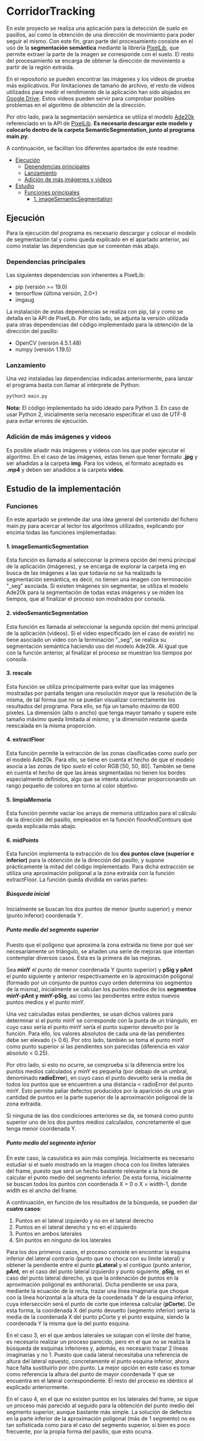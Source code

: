 # CorridorTracking
En este proyecto se realiza una aplicación para la detección de suelo en pasillos, así como la obtención de una dirección de movimiento para poder seguir el mismo. Con este fin, gran parte del procesamiento consiste en el uso de la **segmentación semántica** mediante la librería [PixelLib](https://pixellib.readthedocs.io/en/latest/), que permite extraer la parte de la imagen se corresponde con el suelo. El resto del procesamiento se encarga de obtener la dirección de movimiento a partir de la región extraida.

En el repositorio se pueden encontrar las imágenes y los videos de prueba más explicativos. Por limitaciones de tamaño de archivo, el resto de videos utilizados para medir el rendimiento de la aplicación han sido alojados en [Google Drive](https://drive.google.com/drive/folders/1tfJYAgvulws1j3coYbmIPV-TSKLJEWPO?usp=sharing). Estos videos pueden servir para comprobar posibles problemas en el algoritmo de obtención de la dirección.

Por otro lado, para la segmentación semántica se utiliza el modelo [Ade20k](https://github.com/ayoolaolafenwa/PixelLib/releases/download/1.3/deeplabv3_xception65_ade20k.h5) referenciado en la API de [PixelLib](https://pixellib.readthedocs.io/en/latest/image_ade20k.html). **Es necesario descargar este modelo y colocarlo dentro de la carpeta SemanticSegmentation, junto al programa main.py**.

A continuación, se facilitan los diferentes apartados de este readme:

- [Ejecución](#ejecución)
   + [Dependencias principales](#dependencias-principales)
   + [Lanzamiento](#lanzamiento)
   + [Adición de más imágenes y videos](#adición-de-más-imágenes-y-videos)
 - [Estudio](#estudio)
   + [Funciones principales](#funciones)
     - [1. imageSemanticSegmentation](#1-imagesemanticsegmentation)

## Ejecución
Para la ejecución del programa es necesario descargar y colocar el modelo de segmentación tal y como queda explicado en el apartado anterior, así como instalar las dependencias que se comentan más abajo.

### Dependencias principales
Las siguientes dependencias son inherentes a PixelLib:

* pip (versión >= 19.0)
* tensorflow (última versión, 2.0+)
* imgaug 

La instalación de estas dependencias se realiza con pip, tal y como se detalla en la API de PixelLib. Por otro lado, se adjunta la versión utilizada para otras dependencias del código implementado para la obtención de la dirección del pasillo:

* OpenCV (versión 4.5.1.48)
* numpy (versión 1.19.5)

### Lanzamiento
Una vez instaladas las dependencias indicadas anteriormente, para lanzar el programa basta con llamar al intérprete de Python:

```diff
python3 main.py
```

**Nota:** El código implementado ha sido ideado para Python 3. En caso de usar Python 2, inicialmente sería necesario especificar el uso de UTF-8 para evitar errores de ejecución.

### Adición de más imágenes y videos
Es posible añadir más imágenes y videos con los que poder ejecutar el algoritmo. En el caso de las imágenes, estas tienen que tener formato **.jpg** y ser añadidas a la carpeta **img**. Para los videos, el formato aceptado es **.mp4** y deben ser añadidos a la carpeta **video**. 

## Estudio de la implementación
### Funciones
En este apartado se pretende dar una idea general del contenido del fichero main.py para acercar al lector los algoritmos utilizados, explicando por encima todas las funciones implementadas:

#### 1. imageSemanticSegmentation
Esta función es llamada al seleccionar la primera opción del menú principal de la aplicación (imágenes), y se encarga de explorar la carpeta img en busca de las imágenes a las que todavía no se ha realizado la segmentación semántica, es decir, no tienen una imagen con terminación "\_seg" asociada. Si existen imágenes sin segmentar, se utiliza el modelo Ade20k para la segmentación de todas estas imágenes y se miden los tiempos, que al finalizar el proceso son mostrados por consola. 

#### 2. videoSemanticSegmentation
Esta función es llamada al seleccionar la segunda opción del menú principal de la aplicación (videos). Si el video especificado (en el caso de existir) no tiene asociado un video con la terminación "\_seg", se realiza su segmentación semántica haciendo uso del modelo Ade20k. Al igual que con la función anterior, al finalizar el proceso se muestran los tiempos por consola.

#### 3. rescale
Esta función se utiliza principalmente para evitar que las imágenes mostradas por pantalla tengan una resolución mayor que la resolución de la misma, de tal forma que no se puedan visualizar correctamente los resultados del programa. Para ello, se fija un tamaño máximo de 600 píxeles. La dimensión (alto o ancho) que tenga mayor tamaño y supere este tamaño máximo queda limitada al mismo, y la dimensión restante queda reescalada en la misma proporción.

#### 4. extractFloor
Esta función permite la extracción de las zonas clasificadas como _suelo_ por el modelo Ade20k. Para ello, se tiene en cuenta el hecho de que el modelo asocia a las zonas de tipo _suelo_ el color RGB \[50, 50, 80\]. También se tiene en cuenta el hecho de que las áreas segmentadas no tienen los bordes especialmente definidos, algo que se intenta solucionar proporcionando un rango pequeño de colores en torno al color objetivo.

#### 5. limpiaMemoria
Esta función permite vaciar los arrays de memoria utilizados para el cálculo de la dirección del pasillo, empleados en la función floorAndContours que queda explicada más abajo.

#### 6. midPoints
Esta función implementa la extracción de los **dos puntos clave (superior e inferior)** para la obtención de la dirección del pasillo, y supone prácticamente la mitad del código implementado. Para dicha extracción se utiliza una aproximación poligonal a la zona extraída con la función extractFloor. La función queda dividida en varias partes:

##### Búsqueda inicial
Inicialmente se buscan los dos puntos de menor (punto superior) y menor (punto inferior) coordenada Y. 

##### Punto medio del segmento superior
Puesto que el polígono que aproxima la zona extraída no tiene por qué ser necesariamente un triángulo, se añaden una serie de mejoras que intentan contemplar diversos casos. Esta es la primera de las mejoras.

Sea **minY** el punto de menor coordenada Y (punto superior) y **pSig y pAnt** el punto siguiente y anterior respectivamente en la aproximación poligonal (formado por un conjunto de puntos cuyo orden determina los segmentos de la misma), inicialmente se calculan los puntos medios de los **segmentos minY-pAnt y minY-pSig**, así como las pendientes entre estos nuevos puntos medios y el punto minY.

Una vez calculadas estas pendientes, se usan dichos valores para determinar si el punto minY se corresponde con la punta de un triángulo, en cuyo caso sería el punto minY sería el punto superior devuelto por la función. Para ello, los valores absolutos de cada una de las pendientes debe ser elevado (\> 0.6). Por otro lado, también se toma el punto minY como punto superior si las pendientes son parecidas (diferencia en valor absoluto < 0.25).

Por otro lado, si esto no ocurre, se comprueba si la diferencia entre los puntos medios calculados y minY es pequeña (por debajo de un umbral, denominado **radioError**), en cuyo caso el punto devuelto será la media de todos los puntos que se encuentren a una distancia < radioError del punto minY. Esto permite paliar defectos producidos por la aparición de una gran cantidad de puntos en la parte superior de la aproximación poligonal de la zona extraída.

Si ninguna de las dos condiciones anteriores se da, se tomará como punto superior uno de los dos puntos medios calculados, concretamente el que tenga menor coordenada Y.

##### Punto medio del segmento inferior
En este caso, la casuística es aún más compleja. Inicialmente es necesario estudiar si el suelo mostrado en la imagen choca con los límites laterales del frame, puesto que será un hecho bastante relevante a la hora de calcular el punto medio del segmento inferior. De esta forma, inicialmente se buscan todos los puntos con coordenada X = 0 o X = width-1, donde width es el ancho del frame.

A continuación, en función de los resultados de la búsqueda, se pueden dar **cuatro casos**:

1. Puntos en el lateral izquierdo y no en el lateral derecho
2. Puntos en el lateral derecho y no en el izquierdo
3. Puntos en ambos laterales
4. Sin puntos en ninguno de los laterales

Para los dos primeros casos, el proceso consiste en encontrar la esquina inferior del lateral contrario (punto que no choca con su límite lateral) y obtener la pendiente entre el punto **pLateral** y el contiguo (punto anterior, **pAnt**, en el caso del punto lateral izquierdo y punto siguiente, **pSig**, en el caso del punto lateral derecho, ya que la ordenación de puntos en la aproximación poligonal es antihoraria). Dicha pendiente se usa para, mediante la ecuación de la recta, trazar una línea imaginaria que choque con la línea horizontal a la altura de la coordenada Y de la esquina inferior, cuya intersección será el punto de corte que interesa calcular (**pCorte**). De esta forma, la coordenada X del punto devuelto (segmento inferior) sería la media de la coordenada X del punto pCorte y el punto esquina, siendo la coordenada Y la misma que la del punto esquina.

En el caso 3, en el que ambos laterales se solapan con el límite del frame, es necesario realizar un proceso parecido, pero en el que no se realiza la búsqueda de esquinas inferiores y, además, es necesario trazar 2 líneas imaginarias y no 1. Puesto que cada lateral necesitaba una referencia de altura del lateral opuesto, concretamente el punto esquina inferior, ahora hace falta sustituirlo por otro punto. La mejor opción en este caso es tomar como referencia la altura del punto de mayor coordenada Y que se encuentra en el lateral correspondiente. El resto del proceso es idéntico al explicado anteriormente.

En el caso 4, en el que no existen puntos en los laterales del frame, se sigue un proceso más parecido al seguido para la obtención del punto medio del segmento superior, aunque bastante más simple. La solución de defectos en la parte inferior de la aproximación poligonal (más de 1 segmento) no es tan sofisticada como para el caso del segmento superior, si bien es poco frecuente, por la propia forma del pasillo, que esto ocurra.
